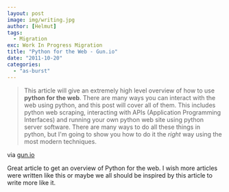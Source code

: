 ```yaml
---
layout: post
image: img/writing.jpg
author: [Helmut]
tags:
  - Migration
exc: Work In Progress Migration
title: "Python for the Web - Gun.io"
date: "2011-10-20"
categories: 
  - "as-burst"
---
```


> This article will give an extremely high level overview of how to use **python for the web**. There are many ways you can interact with the web using python, and this post will cover all of them. This includes python web scraping, interacting with APIs (Application Programming Interfaces) and running your own python web site using python server software. There are many ways to do all these things in python, but I'm going to show you how to do it the _right_ way using the most modern techniques.

via [gun.io](http://gun.io/blog/python-for-the-web/)

Great article to get an overview of Python for the web. I wish more articles were written like this or maybe we all should be inspired by this article to write more like it.
